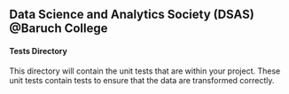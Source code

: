 ## Data Science and Analytics Society (DSAS) <br /> @Baruch College <br />

#### Tests Directory
This directory will contain the unit tests that are within your project. These unit tests contain tests to ensure that the data are transformed correctly.